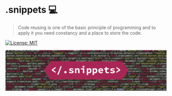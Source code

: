[header]: ./snippets.png
[license]: https://opensource.org/licenses/MIT
[license-badge]: https://img.shields.io/badge/license-MIT-green.svg?style=for-the-badge

# .snippets 💻

> Code reusing is one of the basic principle of programming and to apply it you
> need constancy and a place to store the code.

[![License: MIT][license-badge]][license]

![Snippets logo][header]
